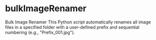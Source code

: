 # bulkImageRenamer
Bulk Image Renamer  This Python script automatically renames all image files in a specified folder with a user-defined prefix and sequential numbering (e.g., "Prefix_001.jpg").
